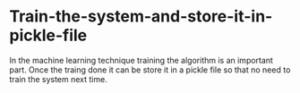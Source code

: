 Train-the-system-and-store-it-in-pickle-file
============================================
In the machine learning technique training the algorithm is an important part. Once the traing done it can be store it in a pickle file so that no need to train the system next time.
